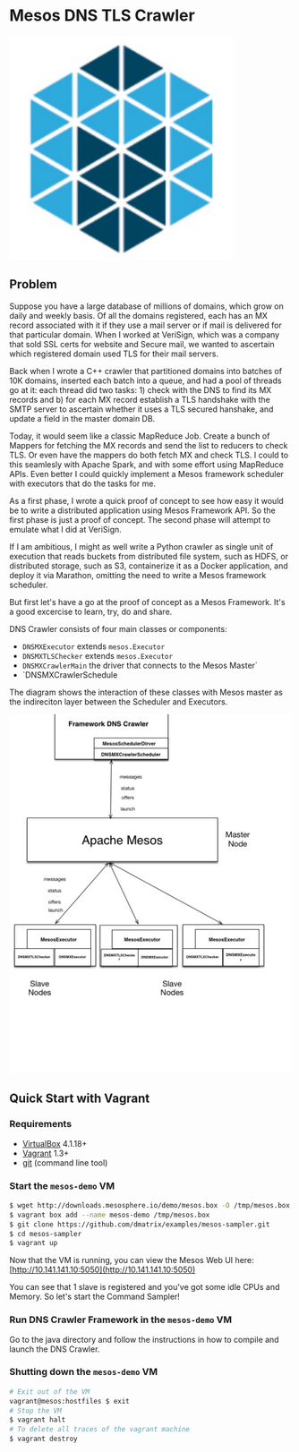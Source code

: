 Mesos DNS TLS Crawler
=====================

![Apache Mesos](./images/mesos.png)

## Problem
Suppose you have a large database of millions of domains, which grow on daily and weekly basis. Of all the domains registered, each has an MX record associated with it if they use a mail server or if mail is delivered for that particular domain. When I worked at VeriSign, which was a company that sold SSL certs for website and Secure mail, we wanted to ascertain which registered domain used TLS for their mail servers. 

Back when I wrote a C++ crawler that partitioned domains into batches of 10K domains, inserted each batch into a queue, and had a pool of threads go at it: each thread did two tasks: 1) check with the DNS to find its MX records and b) for each MX record establish a TLS handshake with the SMTP server to ascertain whether it uses a TLS secured hanshake, and update a field in the master domain DB.

Today, it would seem like a classic MapReduce Job. Create a bunch of Mappers for fetching the MX records and send the list to reducers to check TLS. Or even have the mappers do both fetch MX and check TLS. I could to this seamlesly with Apache Spark, and with some effort using MapReduce APIs. Even better I could quickly implement a  Mesos framework scheduler with executors that do the tasks for me.

As a first phase, I wrote a quick proof of concept to see how easy it would be to write a distributed application using Mesos Framework API. So the first phase is just a proof of concept. The second phase will attempt to emulate what I did at VeriSign. 

If I am ambitious, I might as well write a Python crawler as single unit of execution that reads buckets from distributed file system, such as HDFS, or distributed storage, such as S3, containerize it as a Docker application, and deploy it via Marathon, omitting the need to write a Mesos framework scheduler. 

But first let's have a go at the proof of concept as a Mesos Framework. It's a good excercise to learn, try, do and share.


DNS Crawler  consists of four main classes or components:

- `DNSMXExecutor` extends `mesos.Executor`
- `DNSMXTLSChecker` extends `mesos.Executor`
- `DNSMXCrawlerMain` the driver that connects to the Mesos Master`
- `DNSMXCrawlerSchedule

The diagram shows the interaction of these classes with Mesos master as the indireciton layer between the Scheduler and Executors.

![DNS MX Crawler](./images/dns_crawler.jpg)

## Quick Start with Vagrant

### Requirements

- [VirtualBox](http://www.virtualbox.org/) 4.1.18+
- [Vagrant](http://www.vagrantup.com/) 1.3+
- [git](http://git-scm.com/downloads) (command line tool)

### Start the `mesos-demo` VM

```bash
$ wget http://downloads.mesosphere.io/demo/mesos.box -O /tmp/mesos.box
$ vagrant box add --name mesos-demo /tmp/mesos.box
$ git clone https://github.com/dmatrix/examples/mesos-sampler.git
$ cd mesos-sampler
$ vagrant up
```

Now that the VM is running, you can view the Mesos Web UI here:
[http://10.141.141.10:5050](http://10.141.141.10:5050)

You can see that 1 slave is registered and you've got some idle CPUs and Memory. So let's start the Command Sampler!

### Run DNS Crawler Framework in the `mesos-demo` VM

Go to the java directory and follow the instructions in how to compile and launch the DNS Crawler.

### Shutting down the `mesos-demo` VM

```bash
# Exit out of the VM
vagrant@mesos:hostfiles $ exit
# Stop the VM
$ vagrant halt
# To delete all traces of the vagrant machine
$ vagrant destroy
```

